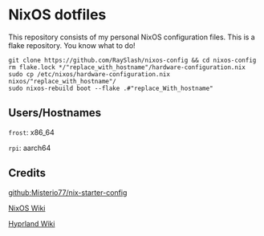 # NixOS dotfiles
This repository consists of my personal NixOS configuration files. This is a flake repository. You know what to do!

```shell
git clone https://github.com/RaySlash/nixos-config && cd nixos-config
rm flake.lock */"replace_with_hostname"/hardware-configuration.nix
sudo cp /etc/nixos/hardware-configuration.nix nixos/"replace_with_hostname"/
sudo nixos-rebuild boot --flake .#"replace_With_hostname"

```

## Users/Hostnames
`frost`: x86_64

`rpi`: aarch64

## Credits
 [github:Misterio77/nix-starter-config](https://github.com/Misterio77/nix-starter-configs)
 
 [NixOS Wiki](https://nixos.wiki/)

 [Hyprland Wiki](https://wiki.hyprland.org/)
